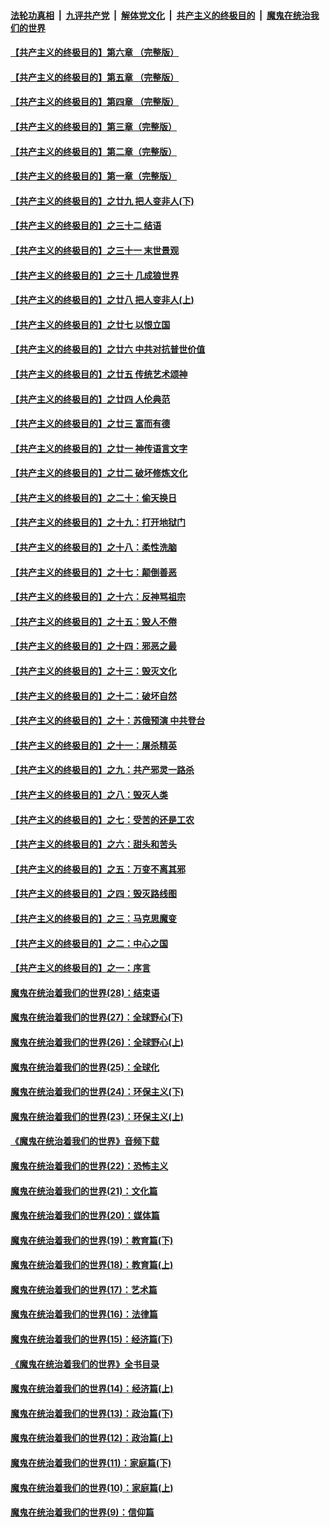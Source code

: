 ####  [法轮功真相](../../../../basic/blob/master/README.md?t=09230226) &nbsp;|&nbsp; [九评共产党](../../../../9ping.md/blob/master/README.md?t=09230226) &nbsp;|&nbsp; [解体党文化](../../../../jtdwh.md/blob/master/README.md?t=09230226)  &nbsp;|&nbsp; [共产主义的终极目的](../../../../gczydzjmd.md/blob/master/README.md?t=09230226) &nbsp;|&nbsp; [魔鬼在统治我们的世界](../../../../mgztzwmdsj.md/blob/master/README.md?t=09230226) 

#### [【共产主义的终极目的】第六章 （完整版）](../pages/nsc422/n11428913.md?t=09230226) 

#### [【共产主义的终极目的】第五章 （完整版）](../pages/nsc422/n11428912.md?t=09230226) 

#### [【共产主义的终极目的】第四章 （完整版）](../pages/nsc422/n11428907.md?t=09230226) 

#### [【共产主义的终极目的】第三章（完整版）](../pages/nsc422/n11428848.md?t=09230226) 

#### [【共产主义的终极目的】第二章（完整版）](../pages/nsc422/n11428831.md?t=09230226) 

#### [【共产主义的终极目的】第一章（完整版）](../pages/nsc422/n11417651.md?t=09230226) 

#### [【共产主义的终极目的】之廿九 把人变非人(下)](../pages/nsc422/n11344140.md?t=09230226) 

#### [【共产主义的终极目的】之三十二 结语](../pages/nsc422/n11360535.md?t=09230226) 

#### [【共产主义的终极目的】之三十一 末世景观](../pages/nsc422/n11351129.md?t=09230226) 

#### [【共产主义的终极目的】之三十 几成狼世界](../pages/nsc422/n11348280.md?t=09230226) 

#### [【共产主义的终极目的】之廿八 把人变非人(上)](../pages/nsc422/n11340492.md?t=09230226) 

#### [【共产主义的终极目的】之廿七 以恨立国](../pages/nsc422/n11336944.md?t=09230226) 

#### [【共产主义的终极目的】之廿六 中共对抗普世价值](../pages/nsc422/n11324785.md?t=09230226) 

#### [【共产主义的终极目的】之廿五 传统艺术颂神](../pages/nsc422/n11296396.md?t=09230226) 

#### [【共产主义的终极目的】之廿四 人伦典范](../pages/nsc422/n11296397.md?t=09230226) 

#### [【共产主义的终极目的】之廿三 富而有德](../pages/nsc422/n11283598.md?t=09230226) 

#### [【共产主义的终极目的】之廿一 神传语言文字](../pages/nsc422/n11263265.md?t=09230226) 

#### [【共产主义的终极目的】之廿二 破坏修炼文化](../pages/nsc422/n11245728.md?t=09230226) 

#### [【共产主义的终极目的】之二十：偷天换日](../pages/nsc422/n11238846.md?t=09230226) 

#### [【共产主义的终极目的】之十九：打开地狱门](../pages/nsc422/n11206376.md?t=09230226) 

#### [【共产主义的终极目的】之十八：柔性洗脑](../pages/nsc422/n11199994.md?t=09230226) 

#### [【共产主义的终极目的】之十七：颠倒善恶](../pages/nsc422/n11179782.md?t=09230226) 

#### [【共产主义的终极目的】之十六：反神骂祖宗](../pages/nsc422/n11166798.md?t=09230226) 

#### [【共产主义的终极目的】之十五：毁人不倦](../pages/nsc422/n11166792.md?t=09230226) 

#### [【共产主义的终极目的】之十四：邪恶之最](../pages/nsc422/n11150249.md?t=09230226) 

#### [【共产主义的终极目的】之十三：毁灭文化](../pages/nsc422/n11135227.md?t=09230226) 

#### [【共产主义的终极目的】之十二：破坏自然](../pages/nsc422/n11135214.md?t=09230226) 

#### [【共产主义的终极目的】之十：苏俄预演 中共登台](../pages/nsc422/n11118424.md?t=09230226) 

#### [【共产主义的终极目的】之十一：屠杀精英](../pages/nsc422/n11118442.md?t=09230226) 

#### [【共产主义的终极目的】之九：共产邪灵一路杀](../pages/nsc422/n11114139.md?t=09230226) 

#### [【共产主义的终极目的】之八：毁灭人类](../pages/nsc422/n11108503.md?t=09230226) 

#### [【共产主义的终极目的】之七：受苦的还是工农](../pages/nsc422/n11101809.md?t=09230226) 

#### [【共产主义的终极目的】之六：甜头和苦头](../pages/nsc422/n11096971.md?t=09230226) 

#### [【共产主义的终极目的】之五：万变不离其邪](../pages/nsc422/n11091285.md?t=09230226) 

#### [【共产主义的终极目的】之四：毁灭路线图](../pages/nsc422/n11086284.md?t=09230226) 

#### [【共产主义的终极目的】之三：马克思魔变](../pages/nsc422/n11061941.md?t=09230226) 

#### [【共产主义的终极目的】之二：中心之国](../pages/nsc422/n11047728.md?t=09230226) 

#### [【共产主义的终极目的】之一：序言](../pages/nsc422/n11086077.md?t=09230226) 

#### [魔鬼在统治着我们的世界(28)：结束语](../pages/nsc422/n10936246.md?t=09230226) 

#### [魔鬼在统治着我们的世界(27)：全球野心(下)](../pages/nsc422/n10928319.md?t=09230226) 

#### [魔鬼在统治着我们的世界(26)：全球野心(上)](../pages/nsc422/n10900318.md?t=09230226) 

#### [魔鬼在统治着我们的世界(25)：全球化](../pages/nsc422/n10788205.md?t=09230226) 

#### [魔鬼在统治着我们的世界(24)：环保主义(下)](../pages/nsc422/n10695307.md?t=09230226) 

#### [魔鬼在统治着我们的世界(23)：环保主义(上)](../pages/nsc422/n10688613.md?t=09230226) 

#### [《魔鬼在统治着我们的世界》音频下载](../pages/nsc422/n10635553.md?t=09230226) 

#### [魔鬼在统治着我们的世界(22)：恐怖主义](../pages/nsc422/n10614727.md?t=09230226) 

#### [魔鬼在统治着我们的世界(21)：文化篇](../pages/nsc422/n10597706.md?t=09230226) 

#### [魔鬼在统治着我们的世界(20)：媒体篇](../pages/nsc422/n10586579.md?t=09230226) 

#### [魔鬼在统治着我们的世界(19)：教育篇(下)](../pages/nsc422/n10564808.md?t=09230226) 

#### [魔鬼在统治着我们的世界(18)：教育篇(上)](../pages/nsc422/n10526970.md?t=09230226) 

#### [魔鬼在统治着我们的世界(17)：艺术篇](../pages/nsc422/n10499093.md?t=09230226) 

#### [魔鬼在统治着我们的世界(16)：法律篇](../pages/nsc422/n10485969.md?t=09230226) 

#### [魔鬼在统治着我们的世界(15)：经济篇(下)](../pages/nsc422/n10469975.md?t=09230226) 

#### [《魔鬼在统治着我们的世界》全书目录](../pages/nsc422/n10464261.md?t=09230226) 

#### [魔鬼在统治着我们的世界(14)：经济篇(上)](../pages/nsc422/n10457370.md?t=09230226) 

#### [魔鬼在统治着我们的世界(13)：政治篇(下)](../pages/nsc422/n10448270.md?t=09230226) 

#### [魔鬼在统治着我们的世界(12)：政治篇(上)](../pages/nsc422/n10444576.md?t=09230226) 

#### [魔鬼在统治着我们的世界(11)：家庭篇(下)](../pages/nsc422/n10440961.md?t=09230226) 

#### [魔鬼在统治着我们的世界(10)：家庭篇(上)](../pages/nsc422/n10435448.md?t=09230226) 

#### [魔鬼在统治着我们的世界(9)：信仰篇](../pages/nsc422/n10432159.md?t=09230226) 

